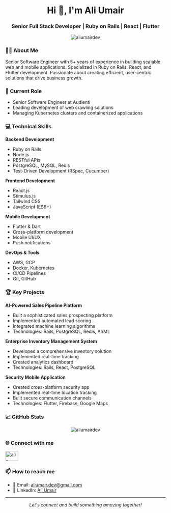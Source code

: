 <h1 align="center">Hi 👋, I'm Ali Umair</h1>
<h3 align="center">Senior Full Stack Developer | Ruby on Rails | React | Flutter</h3>

<p align="center">
  <img src="https://komarev.com/ghpvc/?username=aliumairdev&label=Profile%20views&color=0e75b6&style=flat" alt="aliumairdev" />
</p>

### 👨‍💻 About Me
Senior Software Engineer with 5+ years of experience in building scalable web and mobile applications. Specialized in Ruby on Rails, React, and Flutter development. Passionate about creating efficient, user-centric solutions that drive business growth.

### 🚀 Current Role
- Senior Software Engineer at Audienti
- Leading development of web crawling solutions
- Managing Kubernetes clusters and containerized applications

### 💻 Technical Skills

**Backend Development**
- Ruby on Rails
- Node.js
- RESTful APIs
- PostgreSQL, MySQL, Redis
- Test-Driven Development (RSpec, Cucumber)

**Frontend Development**
- React.js
- Stimulus.js
- Tailwind CSS
- JavaScript (ES6+)

**Mobile Development**
- Flutter & Dart
- Cross-platform development
- Mobile UI/UX
- Push notifications

**DevOps & Tools**
- AWS, GCP
- Docker, Kubernetes
- CI/CD Pipelines
- Git, GitHub

### 🏆 Key Projects

**AI-Powered Sales Pipeline Platform**
- Built a sophisticated sales prospecting platform
- Implemented automated lead scoring
- Integrated machine learning algorithms
- Technologies: Rails, PostgreSQL, Redis, AI/ML

**Enterprise Inventory Management System**
- Developed a comprehensive inventory solution
- Implemented real-time tracking
- Created analytics dashboard
- Technologies: Rails, React, PostgreSQL

**Security Mobile Application**
- Created cross-platform security app
- Implemented real-time location tracking
- Built secure communication channels
- Technologies: Flutter, Firebase, Google Maps

### 📈 GitHub Stats

<p align="center">
  <img src="https://github-readme-stats.vercel.app/api?username=aliumairdev&show_icons=true&theme=radical" alt="aliumairdev" />
</p>

### 🌐 Connect with me
<p align="left">
<a href="https://linkedin.com/in/ali-umair-a138a21bb" target="blank">
  <img align="center" src="https://raw.githubusercontent.com/rahuldkjain/github-profile-readme-generator/master/src/images/icons/Social/linked-in-alt.svg" alt="ali-umair" height="30" width="40" />
</a>
</p>

### 📫 How to reach me
- 📧 Email: aliumair.dev@gmail.com
- 💼 LinkedIn: [Ali Umair](https://www.linkedin.com/in/ali-umair-a138a21bb/)

---

<p align="center">
  <i>Let's connect and build something amazing together!</i>
</p>
